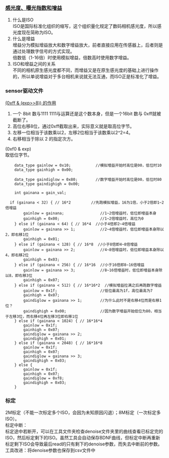 ### [感光度、曝光指数和增益](https://zhuanlan.zhihu.com/p/93334244)  
1. 什么是ISO  
ISO是国际标准化组织的缩写，这个组织量化规定了数码相机感光度，所以感光度现在简称为ISO。  
2. 什么是增益  
增益分为模拟增益放大和数字增益放大，前者直接应用在传感器上，后者则是通过处理数字信号的方式实现。  
倍数低（1-16倍）时使用模拟增益，倍数高时使用数字增益。
3. ISO和增益之间的关系  
不同的相机原生感光度都不同，而增益又是在原生感光度的基础上进行操作的，所以单说增益对于多台相机来说就无法互通，而ISO正是标准化了增益。  


### sensor驱动文件
[(0xff & (exp>>8)) 的作用](https://www.cnblogs.com/mcsfx/p/11027160.html)  
1. 一个 8bit 数与1111 1111与运算还是这个数本身，但是一个16bit 数与 0xff就被截断了。  
2. 高位右移8位，通过0xff截取出来，实际意义就是取高位字节。  
3. 左移一位相当于该数乘以2，左移2位相当于该数乘以2^2=4。  
4. 右移相当于除以 2 的指定次方。

(0xf0 & exp)  
取低位字节。  

```
	data_type gainlow = 0x10;           //模拟增益开始时高位是00，低位时10
	data_type gainhigh = 0x00;
  
	data_type gaindiglow = 0x80;        //数字增益开始时高位是00，低位时80
	data_type gaindighigh = 0x00;
  
	int gainana = gain_val;

  if (gainana < 32) { // 16*2         //先跑模拟增益，16为1倍，小于2倍即1~2倍增益
		gainlow = gainana;                //1~2倍增益时，低位即增益本身
		gainhigh = 0x00;                  //1~2倍增益时，高位为0
	} else if (gainana < 64) { // 16*4  //小于4倍即2~4倍增益
		gainlow = gainana >> 1;           //2~4倍增益时，低位即增益本身除以2，即右移1位
		gainhigh = 0x01;
	} else if (gainana < 128) { // 16*8  //小于8倍即4~8倍增益
		gainlow = gainana >> 2;           //4~8倍增益时，低位即增益本身除以4，即右移2位
		gainhigh = 0x03;
	} else if (gainana < 256) { // 16*16  //小于16倍即8~16倍增益
		gainlow = gainana >> 3;           //8~16倍增益时，低位即增益本身除以8，即右移3位
		gainhigh = 0x07;
	} else if (gainana < 512) { // 16*16*2  //模拟增益拉满之后再跑数字增益
		gainlow = 0x1f;                   //低位最高为1f，高位最高为7
		gainhigh = 0x07;
		gaindiglow = gainana >> 1;        //为什么此时不是右移4位而是右移1位？
		gaindighigh = 0x00;               //因为数字增益开始低位为80，相当于左移3位，而右移4位再左移3位即右移1位
	} else if (gainana < 1024) { // 16*16*4
		gainlow = 0x1f;
		gainhigh = 0x07;
		gaindiglow = gainana >> 2;
		gaindighigh = 0x01;
	} else if (gainana < 2048) { // 16*16*8
		gainlow = 0x1f;
		gainhigh = 0x07;
		gaindiglow = gainana >> 3;
		gaindighigh = 0x03;
	} else {
	    gainlow = 0x1f;
		gainhigh = 0x07;
		gaindiglow = 0xf8;
		gaindighigh = 0x03;
	}
```



### 标定
2M标定（不能一次标定多个ISO，会因为未知原因闪退）；8M标定（一次标定多ISO）。  
标定中断：    
标定途中若断开，可以在工具文件夹检查denoise文件夹里的曲线查看已标定完的ISO，然后标定剩下的ISO。虽然工具会自动保存BDNF曲线，但标定中断再重新标定剩下ISO会导致最后read的只有剩下的denoise参数，而失去中断前的参数。  
工具改进：将denoise参数也保存到csv文件中    

